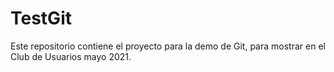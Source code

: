 # TestGit
Este repositorio contiene el proyecto para la demo de Git, para mostrar en el Club de Usuarios mayo 2021.
